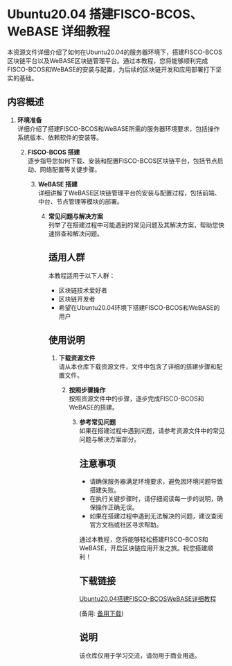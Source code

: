 # Ubuntu20.04 搭建FISCO-BCOS、WeBASE 详细教程

本资源文件详细介绍了如何在Ubuntu20.04的服务器环境下，搭建FISCO-BCOS区块链平台以及WeBASE区块链管理平台。通过本教程，您将能够顺利完成FISCO-BCOS和WeBASE的安装与配置，为后续的区块链开发和应用部署打下坚实的基础。

## 内容概述

1. **环境准备**  
   详细介绍了搭建FISCO-BCOS和WeBASE所需的服务器环境要求，包括操作系统版本、依赖软件的安装等。

   2. **FISCO-BCOS 搭建**  
      逐步指导您如何下载、安装和配置FISCO-BCOS区块链平台，包括节点启动、网络配置等关键步骤。

      3. **WeBASE 搭建**  
         详细讲解了WeBASE区块链管理平台的安装与配置过程，包括前端、中台、节点管理等模块的部署。

         4. **常见问题与解决方案**  
            列举了在搭建过程中可能遇到的常见问题及其解决方案，帮助您快速排查和解决问题。

            ## 适用人群

            本教程适用于以下人群：

            - 区块链技术爱好者
            - 区块链开发者
            - 希望在Ubuntu20.04环境下搭建FISCO-BCOS和WeBASE的用户

            ## 使用说明

            1. **下载资源文件**  
               请从本仓库下载资源文件，文件中包含了详细的搭建步骤和配置文件。

               2. **按照步骤操作**  
                  按照资源文件中的步骤，逐步完成FISCO-BCOS和WeBASE的搭建。

                  3. **参考常见问题**  
                     如果在搭建过程中遇到问题，请参考资源文件中的常见问题与解决方案部分。

                     ## 注意事项

                     - 请确保服务器满足环境要求，避免因环境问题导致搭建失败。
                     - 在执行关键步骤时，请仔细阅读每一步的说明，确保操作正确无误。
                     - 如果在搭建过程中遇到无法解决的问题，建议查阅官方文档或社区寻求帮助。

                     通过本教程，您将能够轻松搭建FISCO-BCOS和WeBASE，开启区块链应用开发之旅。祝您搭建顺利！

                     ## 下载链接
                     [Ubuntu20.04搭建FISCO-BCOSWeBASE详细教程](https://pan.quark.cn/s/b12e1d908f10) 

                     (备用: [备用下载](https://pan.baidu.com/s/1FfC1RxvzTnmGU048ep6Fag?pwd=1234))

                     ## 说明

                     该仓库仅用于学习交流，请勿用于商业用途。
